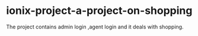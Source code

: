 # ionix-project-a-project-on-shopping
The project contains admin login ,agent login and it deals with shopping.
